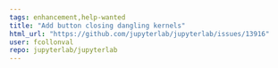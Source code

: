 ```yaml
---
tags: enhancement,help-wanted
title: "Add button closing dangling kernels"
html_url: "https://github.com/jupyterlab/jupyterlab/issues/13916"
user: fcollonval
repo: jupyterlab/jupyterlab
---
```



